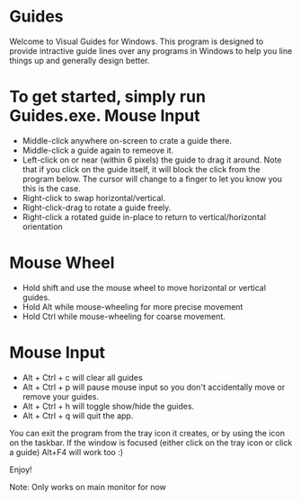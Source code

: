 Guides
======
Welcome to Visual Guides for Windows.  This program is designed to provide intractive guide lines over any programs in Windows to help you line things up and generally design better.

To get started, simply run Guides.exe. 
Mouse Input
===========
- Middle-click anywhere on-screen to crate a guide there. 
- Middle-click a guide again to remeove it.
- Left-click on or near (within 6 pixels) the guide to drag it around.  Note that if you click on the guide itself, it will block the click from the program below.  The cursor will change to a finger to let you know you this is the case.
- Right-click to swap horizontal/vertical. 
- Right-click-drag to rotate a guide freely.
- Right-click a rotated guide in-place to return to vertical/horizontal orientation

Mouse Wheel
===========
- Hold shift and use the mouse wheel to move horizontal or vertical guides.
- Hold Alt while mouse-wheeling for more precise movement
- Hold Ctrl while mouse-wheeling for coarse movement.

Mouse Input
===========
- Alt + Ctrl + c will clear all guides
- Alt + Ctrl + p will pause mouse input so you don't accidentally move or remove your guides.
- Alt + Ctrl + h will toggle show/hide the guides.
- Alt + Ctrl + q will quit the app.

You can exit the program from the tray icon it creates, or by using the icon on the taskbar.  If the window is focused (either click on the tray icon or click a guide) Alt+F4 will work too :)

Enjoy!

Note: Only works on main monitor for now